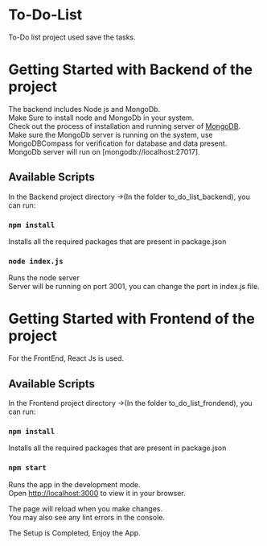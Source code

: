 # To-Do-List
To-Do list project used save the tasks.

# Getting Started with Backend of the project

The backend includes Node js and MongoDb.\
Make Sure to install node and MongoDb in your system.\
Check out the process of installation and running server of [MongoDB](https://www.freecodecamp.org/news/learn-mongodb-a4ce205e7739/).\
Make sure the MongoDb server is running on the system, use MongoDBCompass for verification for database and data present.\
MongoDb server will run on [mongodb://localhost:27017].

## Available Scripts

In the Backend project directory ->(In the folder to_do_list_backend), you can run:

### `npm install`

Installs all the required packages that are present in package.json

### `node index.js`
Runs the node server\
Server will be running on port 3001, you can change the port in index.js file.

# Getting Started with Frontend of the project

For the FrontEnd, React Js is used. 

## Available Scripts

In the Frontend project directory ->(In the folder to_do_list_frondend), you can run:

### `npm install`

Installs all the required packages that are present in package.json

### `npm start`

Runs the app in the development mode.\
Open [http://localhost:3000](http://localhost:3000) to view it in your browser.

The page will reload when you make changes.\
You may also see any lint errors in the console.

The Setup is Completed, Enjoy the App.
